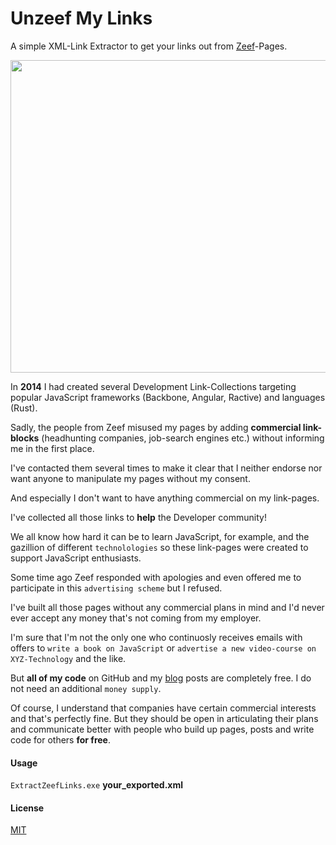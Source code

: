 # Unzeef My Links

A simple XML-Link Extractor to get your links out from [Zeef](https://zeef.com/)-Pages.

<img src="http://fs5.directupload.net/images/160331/fmqrr46v.png" width="900" height="500"/>

In **2014** I had created several Development Link-Collections targeting popular JavaScript frameworks (Backbone, Angular, Ractive) and languages (Rust).

Sadly, the people from Zeef misused my pages by adding **commercial link-blocks** (headhunting companies, job-search engines etc.) without informing me in the first place.

I've contacted them several times to make it clear that I neither endorse nor want anyone to manipulate my pages without my consent.

And especially I don't want to have anything commercial on my link-pages. 

I've collected all those links to **help** the Developer community!

We all know how hard it can be to learn JavaScript, for example, and the gazillion of different `technolologies` so these link-pages were created to support JavaScript enthusiasts.

Some time ago Zeef responded with apologies and even offered me to participate in this `advertising scheme` but I refused. 

I've built all those pages without any commercial plans in mind and I'd never ever accept any money that's not coming from my employer. 

I'm sure that I'm not the only one who continuosly receives emails with offers to `write a book on JavaScript` or `advertise a new video-course on XYZ-Technology` and the like.

But **all of my code** on GitHub and my [blog](http://blog.brakmic.com) posts are completely free. I do not need an additional `money supply`.

Of course, I understand that companies have certain commercial interests and that's perfectly fine. But they should be open in articulating their plans and communicate better with people who build up pages, posts and write code for others **for free**. 


#### Usage

`ExtractZeefLinks.exe` **your_exported.xml**

#### License

[MIT](https://github.com/brakmic/UnzeefMyLinks/blob/master/LICENSE)

